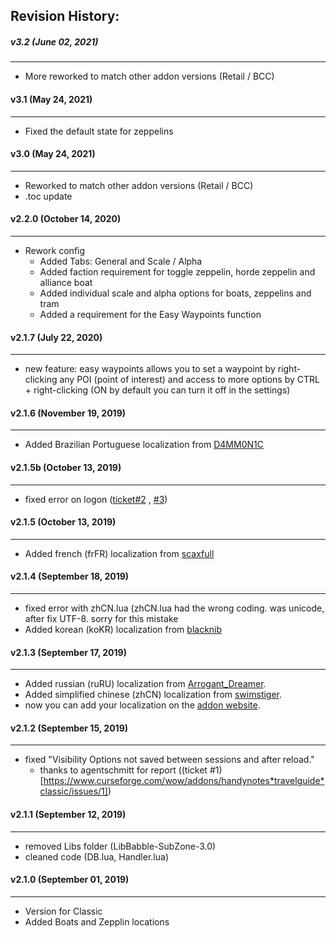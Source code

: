 ## Revision History:

##### v3.2 (June 02, 2021)
------------------------------
* More reworked to match other addon versions (Retail / BCC)

#### v3.1 (May 24, 2021)
------------------------------
* Fixed the default state for zeppelins

#### v3.0 (May 24, 2021)
------------------------------
* Reworked to match other addon versions (Retail / BCC)
* .toc update

#### v2.2.0 (October 14, 2020)
------------------------------
* Rework config
    * Added Tabs: General and Scale / Alpha
    * Added faction requirement for toggle zeppelin, horde zeppelin and alliance boat
    * Added individual scale and alpha options for boats, zeppelins and tram
    * Added a requirement for the Easy Waypoints function

#### v2.1.7 (July 22, 2020)
---------------------------
* new feature: easy waypoints allows you to set a waypoint by right-clicking any POI (point of interest) and access to more options by CTRL + right-clicking (ON by default you can turn it off in the settings)

#### v2.1.6 (November 19, 2019)
-------------------------------
* Added Brazilian Portuguese localization from [D4MM0N1C](https://www.curseforge.com/members/d4mm0n1c)

#### v2.1.5b (October 13, 2019)
-------------------------------
* fixed error on logon ([ticket#2](https://www.curseforge.com/wow/addons/handynotes-travelguide-classic/issues/2) , [#3](https://www.curseforge.com/wow/addons/handynotes-travelguide-classic/issues/3))

#### v2.1.5 (October 13, 2019)
------------------------------
* Added french (frFR) localization from [scaxfull](https://www.curseforge.com/members/scaxfull)

#### v2.1.4 (September 18, 2019)
--------------------------------
* fixed error with zhCN.lua (zhCN.lua had the wrong coding. was unicode, after fix UTF-8. sorry for this mistake
* Added korean (koKR) localization from [blacknib](https://www.curseforge.com/members/blacknib)

#### v2.1.3 (September 17, 2019)
--------------------------------
* Added russian (ruRU) localization from [Arrogant_Dreamer](https://www.curseforge.com/members/Arrogant_Dreamer).
* Added simplified chinese (zhCN) localization from [swimstiger](https://www.curseforge.com/members/swimstiger).
* now you can add your localization on the [addon website](https://www.curseforge.com/wow/addons/handynotes*travelguide*classic/localization).

#### v2.1.2 (September 15, 2019)
--------------------------------
* fixed "Visibility Options not saved between sessions and after reload."
	* thanks to agentschmitt for report ((ticket #1)[https://www.curseforge.com/wow/addons/handynotes*travelguide*classic/issues/1])

#### v2.1.1 (September 12, 2019)
--------------------------------
* removed Libs folder (LibBabble-SubZone-3.0)
* cleaned code (DB.lua, Handler.lua)

#### v2.1.0 (September 01, 2019)
--------------------------------
* Version for Classic
* Added Boats and Zepplin locations
